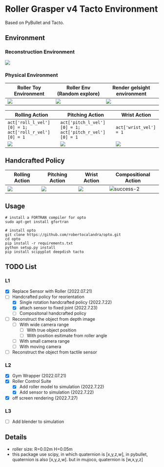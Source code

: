 # Roller Grasper v4 Tacto Environment

Based on PyBullet and Tacto. 

## Environment

### Reconstruction Environment

![](https://tva1.sinaimg.cn/large/e6c9d24egy1h4m3v8vii9g20sg0e8b2a.gif)

### Physical Environment

|Roller Toy Environment| Roller Env (Random explore)|Render gelsight environment|
|-|-|-|
|![](https://tva1.sinaimg.cn/large/e6c9d24egy1h4g69amxucj20jo0gs3z1.jpg)|![](https://tva1.sinaimg.cn/large/e6c9d24egy1h4g94hyxngg20cw0ac4qq.gif)|![](https://tva1.sinaimg.cn/large/e6c9d24egy1h4gsdv7h0hg20ee08uavr.gif)|

|Rolling Action| Pitching Action|Wrist Action|
|-|-|-|
| `act['roll_l_vel'][0] = 1; act['roll_r_vel'][0] = 1` | `act['pitch_l_vel'][0] = 1; act['pitch_r_vel'][0] = 1` | `act['wrist_vel'] = 1` |
|![](https://tva1.sinaimg.cn/large/e6c9d24egy1h4g9ti9lolg20cu06w10u.gif)|![](https://tva1.sinaimg.cn/large/e6c9d24egy1h4g9v39e8og20cu06wdnm.gif)|![](https://tva1.sinaimg.cn/large/e6c9d24egy1h4g9xq9sn3g20cu06wwnf.gif)|

## Handcrafted Policy

|Rolling Action| Pitching Action|Wrist Action|Compositional Action|
|-|-|-|-|
|![](https://tva1.sinaimg.cn/large/e6c9d24egy1h4gh2dz1gmg20cu06ktfj.gif)|![](https://tva1.sinaimg.cn/large/e6c9d24egy1h4gh2jye7eg20cu06kn47.gif)|![](https://tva1.sinaimg.cn/large/e6c9d24egy1h4gh2psptpg20cu06kgul.gif)|![success-2](https://user-images.githubusercontent.com/60093981/180583278-77c65ff9-ca5c-4ef9-bf88-71f931f4488e.gif)|


## Usage

```
# install a FORTRAN compiler for opto
sudo apt-get install gfortran

# install opto
git clone https://github.com/robertocalandra/opto.git
cd opto
pip install -r requirements.txt
python setup.py install
pip install scipyplot deepdish tacto
```

## TODO List

### L1

- [x] Replace Sensor with Roller (2022.07.21)
- [ ] Handcrafted policy for reorientation
  - [x] Single rotation handcrafted policy (2022.7.22)
  - [x] attach sensor to fixed joint (2022.7.23)
  - [ ] Compositonal handcrafted policy
- [ ] Reconstruct the object from depth image
  - [ ] With wide camera range
    - [ ] With true object position
    - [ ] With position esitimate from roller angle
  - [ ] With small camera range
  - [ ] With moving camera
- [ ] Reconstruct the object from tactile sensor

### L2

- [x] Gym Wrapper (2022.07.21)
- [x] Roller Control Suite
  - [x] Add roller model to simulation (2022.7.22)
  - [x] Add sensor to simulation (2022.7.22)
- [x] off screen rendering (2022.7.27)

### L3

- [ ] Add blender to simulation

## Details

* roller size: R=0.02m H=0.05m
* this package use scipy, in which quaternion is [x,y,z,w], in pybullet, quaternion is also [x,y,z,w]. but in mujoco, quaternion is [w,x,y,z]
